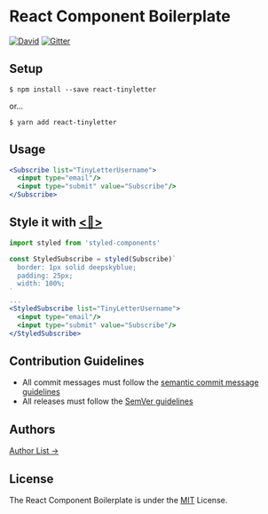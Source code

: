 # React Component Boilerplate

[![David](https://img.shields.io/david/jsbros/react-component-boilerplate.svg?style=flat-square)](https://github.com/JSBros/react-component-boilerplate/issues) [![Gitter](https://img.shields.io/gitter/room/JSBros/react-component-boilerplate.svg?style=flat-square)](https://gitter.im/JSBros/react-component-boilerplate?utm_source=badge&utm_medium=badge&utm_campaign=pr-badge&utm_content=badge)

## Setup

```
$ npm install --save react-tinyletter
```
or...

```
$ yarn add react-tinyletter
```

## Usage 

```jsx
<Subscribe list="TinyLetterUsername">
  <input type="email"/>
  <input type="submit" value="Subscribe"/>
</Subscribe>
```

## Style it with [<💅>](https://github.com/styled-components/styled-components)

```jsx
import styled from 'styled-components'

const StyledSubscribe = styled(Subscribe)`
  border: 1px solid deepskyblue;
  padding: 25px;
  width: 100%;
`
...
<StyledSubscribe list="TinyLetterUsername">
  <input type="email"/>
  <input type="submit" value="Subscribe"/>
</StyledSubscribe>
```

## Contribution Guidelines

* All commit messages must follow the [semantic commit message guidelines](https://seesparkbox.com/foundry/semantic_commit_messages)
* All releases must follow the [SemVer guidelines](http://semver.org)

## Authors

[Author List →](AUTHORS.md)

## License

The React Component Boilerplate is under the [MIT](LICENSE.md) License.

